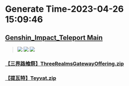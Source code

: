 # Generate Time-2023-04-26 15:09:46

## [Genshin_Impact_Teleport Main](https://github.com/Sam5440/Genshin_Impact_Teleport)

>![](https://komarev.com/ghpvc/?username=done439)
>![](https://komarev.com/ghpvc/?username=done438)
>![](https://komarev.com/ghpvc/?username=done437)

### [【三界路飨祭】ThreeRealmsGatewayOffering.zip](https://raw.githubusercontent.com/Sam5440/Genshin_Impact_Teleport/download/AutoGeneratePoint/Points%28SortByItemKind%29%5Bver3.4%5D%5Bcn-en%5D%5B2023-01-18%5D/Teleport%20ALL%5Bv3.4%5D%5BAL-20M%5D%5B2023-01-18%5D/%E3%80%90%E6%80%AA%E7%89%A9%E3%80%91Monster/%E3%80%90%E6%AD%A6%E5%A3%AB%E3%80%91Samurai/%E3%80%90%E4%B8%89%E7%95%8C%E8%B7%AF%E9%A3%A8%E7%A5%AD%E3%80%91ThreeRealmsGatewayOffering.zip)

### [【提瓦特】Teyvat.zip](https://raw.githubusercontent.com/Sam5440/Genshin_Impact_Teleport/download/AutoGeneratePoint/Points%28SortByItemKind%29%5Bver3.4%5D%5Bcn-en%5D%5B2023-01-18%5D/Teleport%20ALL%5Bv3.4%5D%5BAL-20M%5D%5B2023-01-18%5D/%E3%80%90%E6%80%AA%E7%89%A9%E3%80%91Monster/%E3%80%90%E6%AD%A6%E5%A3%AB%E3%80%91Samurai/%E3%80%90%E6%8F%90%E7%93%A6%E7%89%B9%E3%80%91Teyvat.zip)


